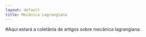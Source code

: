 ```yaml
---
layout: default
title: Mecânica Lagrangiana
---
```


#Aqui estará a coletânia de artigos sobre mecânica lagrangiana.
